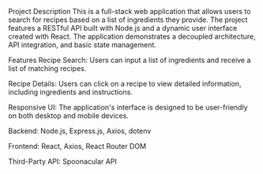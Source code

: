 Project Description
This is a full-stack web application that allows users to search for recipes based on a list of ingredients they provide. The project features a RESTful API built with Node.js and a dynamic user interface created with React. The application demonstrates a decoupled architecture, API integration, and basic state management.

Features
Recipe Search: Users can input a list of ingredients and receive a list of matching recipes.

Recipe Details: Users can click on a recipe to view detailed information, including ingredients and instructions.

Responsive UI: The application's interface is designed to be user-friendly on both desktop and mobile devices.

Backend: Node.js, Express.js, Axios, dotenv

Frontend: React, Axios, React Router DOM

Third-Party API: Spoonacular API
